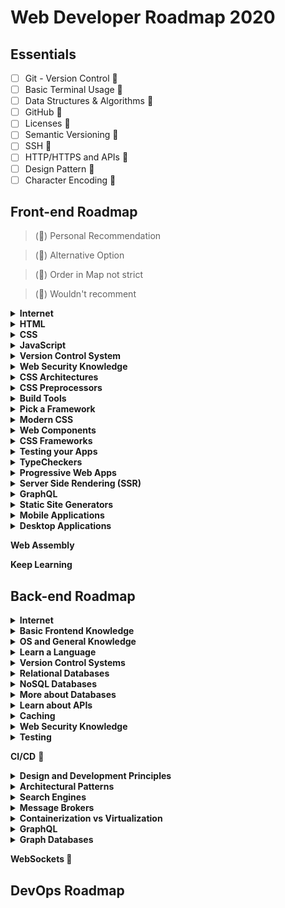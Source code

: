 # Web Developer Roadmap 2020

## Essentials

- [ ] Git - Version Control &#x1F49B;
- [ ] Basic Terminal Usage &#x1F49B;
- [ ] Data Structures & Algorithms &#x1F49B;
- [ ] GitHub &#x1F49B;
- [ ] Licenses &#x1F49B;
- [ ] Semantic Versioning &#x1F49B;
- [ ] SSH &#x1F49B;
- [ ] HTTP/HTTPS and APIs &#x1F49B;
- [ ] Design Pattern &#x1F49B;
- [ ] Character Encoding &#x1F49B;

## Front-end Roadmap

> (&#x1F49C;) Personal Recommendation

> (&#x1F49A;) Alternative Option

> (&#x1F499;) Order in Map not strict

> (&#x1F49B;) Wouldn't recomment

<details>
  <summary><b>Internet</b></summary> 
  
  - [ ] How does the internet work? &#x1F49C;
  - [ ] What is HTTP? &#x1F49C;
  - [ ] Browsers and how they work? &#x1F49C;
  - [ ] DNS and how it works? &#x1F49C;
  - [ ] What is Domain Name? &#x1F49C;
  - [ ] What is hosting? &#x1F49C;
</details>

<details>
  <summary><b>HTML</b></summary> 
  
  - [ ] Learn the basics &#x1F49C;
  - [ ] Writing the Semantic HTML &#x1F499;
  - [ ] Forms and Validations &#x1F49C;
  - [ ] Conventuins and Best Practices &#x1F49C;
  - [ ] Accessibility &#x1F499;
  - [ ] SEO Basics &#x1F499;
</details>

<details>
  <summary><b>CSS</b></summary> 
  
  - [ ] Learn the basics &#x1F49C;
  - [ ] Making Layouts (Floats, Positioning, Display, Box Model, CSS Grid, Flex Box) &#x1F49C;
  - [ ] Resposice Design and Media Queries &#x1F49C;
</details>

<details>
  <summary><b>JavaScript</b></summary> 
  
  - [ ] Syntax and Basic Constructs &#x1F49C;
  - [ ] Learn DOM Manipulation &#x1F49C;
  - [ ] Learn Fetch API / Ajax (XHR) &#x1F49C;
  - [ ] ES6+ and modular JS &#x1F49C;
  - [ ] Understanding concpepts (hosting, event bubbling, scope, prototype, shadow DOM, strict) &#x1F49C;
</details>

<details>
  <summary><b>Version Control System</b></summary> 
  
  - [ ] Repo hosting Service 
  > Create account and learn how to use github
    - [ ] Git Hub &#x1F49C;
    - [ ] Git Lab &#x1F49A;
    - [ ] Bitbucket &#x1F49A;
  - [ ] Basic Usage of Git
</details>

<details>
  <summary><b>Web Security Knowledge</b></summary> 
  
  - [ ] HTTPS &#x1F499;
  - [ ] Content Security Policy &#x1F499;
  - [ ] CORS &#x1F499;
  - [ ] OWASP Security Risks &#x1F499;
</details>

<details>
  <summary><b>CSS Architectures</b></summary> 
  
  > with modern framework and CSS-in-JS you don't have to worry about these anymore but still it would be a good idea to get familiarized with BEM atleast
  - [ ] BEM &#x1F499;
  - [ ] OOCSS &#x1F49B;
  - [ ] SMACSS &#x1F49B;
</details>

<details>
  <summary><b>CSS Preprocessors</b></summary> 
  
  > with how the modern framework there has been more push towards CSS-in-JS so you may not need these but still a good idea to familiarize yourself
  - [ ] Sass &#x1F499;
  - [ ] PostCSS &#x1F499;
  - [ ] Less &#x1F49B;
</details>

<details>
  <summary><b>Build Tools</b></summary> 
  
  - [ ] Task Runners 
    - [ ] npm scripts &#x1F49C;
    - [ ] Gulp &#x1F49B;
  - [ ] Module Bundlers
    - [ ] Webpack &#x1F49C;
    - [ ] Rollup &#x1F49A;
    - [ ] Parcel &#x1F49A;
  - [ ] Linters and Formatters
    - [ ] Prettier &#x1F499;
    - [ ] ESLint &#x1F499;
    - [ ] StandardJS &#x1F49B;
</details>

<details>
  <summary><b>Pick a Framework</b></summary> 
  
  - [ ] React.js &#x1F49C;
    - [ ] Redux &#x1F49C;
    - [ ] Mobx &#x1F49A;
  - [ ] Angular &#x1F49A;
    - [ ] RxJS &#x1F49A;
    - [ ] NgRx &#x1F49A;
  - [ ] Vue.js &#x1F49A;
    - [ ] VueX &#x1F49A;
</details>

<details>
  <summary><b>Modern CSS</b></summary> 
  
  - [ ] Styled Components &#x1F49C;
  - [ ] CSS Module &#x1F49C;
  - [ ] Styled JSX &#x1F49A;
  - [ ] Emotion &#x1F49A;
  - [ ] Radium &#x1F49B;
  - [ ] Glamorou &#x1F49B;
</details>

<details>
  <summary><b> Web Components</b></summary> 
  
  - [ ] HTML Templates &#x1F499;
  - [ ] Custom Elements &#x1F499;
  - [ ] Shadow DOM &#x1F499;
</details>

<details>
  <summary><b> CSS Frameworks</b></summary> 
  
  > JS based and better to use with your framework based JavaScript applications
  - [ ] Reactstrap &#x1F49C;
  - [ ] Material UI &#x1F49C;
  - [ ] Tailwind CSS &#x1F49A;
  - [ ] Chakra UI &#x1F49A;

  > CSS first frameworks which don't come with JavaScript components by default
  - [ ] Bootstrap &#x1F49C;
  - [ ] Materialize CSS &#x1F49A;
  - [ ] Bulma &#x1F49A;
</details>

<details>
  <summary><b> Testing your Apps</b></summary> 
  
  > Learn the difference between Unit, Integration, and Functional tests and learn how to write them with the tools listed on the left
  - [ ] Mocha &#x1F49B;
  - [ ] Chai &#x1F49B;
  - [ ] Ava &#x1F49B;
  - [ ] Jasmine &#x1F49B;

  > you can fill all your testing needs with just these
  - [ ] Jest &#x1F49C;
  - [ ] react-testing-library &#x1F49C;
  - [ ] Cypress &#x1F49C;
  - [ ] Enzyme &#x1F49C;
</details>

<details>
  <summary><b>TypeCheckers</b></summary> 
  
  - [ ] TypeScript &#x1F49C; &#x1F499;
  - [ ] Flow &#x1F49B;
</details>

<details>
  <summary><b>Progressive Web Apps</b></summary> 
  
  > Learn different Web APIs used in PWAs
  - [ ] Storage &#x1F499;
  - [ ] Web Sockets &#x1F499;
  - [ ] Service Workers &#x1F499;
  - [ ] Location &#x1F499;
  - [ ] Notifications &#x1F499;
  - [ ] Device Orientation &#x1F499;
  - [ ] Payments &#x1F499;
  - [ ] Credentials &#x1F499;

  > Calculating, Measuring and Improving performance
  - [ ] PRPL Pattern &#x1F499;
  - [ ] RAIL Model &#x1F499;
  - [ ] Performance Metrics &#x1F499;
  - [ ] Using Lighthouse &#x1F499;
  - [ ] Using DevTools &#x1F499;
</details>

<details>
  <summary><b>Server Side Rendering (SSR)</b></summary> 
  
  - [ ] React.js &#x1F49C;
    - [ ] Next.js &#x1F49C;
    - [ ] After.js &#x1F49B;
  - [ ] Angular &#x1F49A;
    - [ ] Universal &#x1F49A;
  - [ ] Vue.js &#x1F49A;
    - [ ] Nuxt.js &#x1F49A;
</details>

<details>
  <summary><b>GraphQL</b></summary> 
  
  - [ ] Apollo  &#x1F49C;
  - [ ] Relay Modern &#x1F49A;
</details>

<details>
  <summary><b>Static Site Generators</b></summary> 
  
  - [ ] Next.js &#x1F49C;
  - [ ] GatsbyJS &#x1F49C;
  - [ ] Nuxt.js &#x1F49A;
  - [ ] Vuepress &#x1F49A;
  - [ ] Jekyll &#x1F49A;
  - [ ] Hugo &#x1F49A;
  - [ ] Gridsome &#x1F49A;
</details>

<details>
  <summary><b>Mobile Applications</b></summary> 
  
  - [ ] React Native &#x1F49C;
  - [ ] Native Script
  - [ ] Flutter
  - [ ] Ionic
</details>

<details>
  <summary><b>Desktop Applications</b></summary> 
  
  - [ ] Electron &#x1F49C;
  - [ ] Carlo &#x1F49B;
  - [ ] Proton Native &#x1F49B;
</details>

**Web Assembly**

**Keep Learning**

## Back-end Roadmap

<details>
  <summary><b>Internet</b></summary> 
  
  - [ ] How does teh internet work? &#x1F49C;
  - [ ] What is HTTP? &#x1F49C;
  - [ ] Browsers and how they work? &#x1F49C;
  - [ ] DNS and how it works? &#x1F49C;
  - [ ] What is Domain Name? &#x1F49C;
  - [ ] What is hosting? &#x1F49C;
</details>

<details>
  <summary><b>Basic Frontend Knowledge</b></summary> 
  
  - [ ] HTML &#x1F49C;
  - [ ] CSS &#x1F49C;
  - [ ] JavaScript &#x1F49C;
</details>

<details>
  <summary><b>OS and General Knowledge </b></summary> 
  
  - [ ] Terminal Usage &#x1F49C;
  - [ ] How OSs work in General &#x1F49C;
  - [ ] Process Management &#x1F49C;
  - [ ] Threads and Concurrency &#x1F49C;
  - [ ] Basic Terminal Command (grep, awk, sed, lsof, curl, wget, tail, head, less, fnd, ssh, kill) &#x1F49C;
  - [ ] Memory Management &#x1F49C;
  - [ ] Interprocess Communication &#x1F49C;
  - [ ] I/O Management &#x1F49C;
  - [ ] POSIX Basics (stdin, stdout, stderr, pipes) &#x1F49C;
  - [ ] Basic Networking Concepts  &#x1F49C;
</details>

<details>
  <summary><b>Learn a Language</b></summary> 
  
  > Make sure to learn it;s quirks. Core detail about it's runtime e.g. concurrency, memory model etc
  - [ ] Java &#x1F49A;
  - [ ] C# &#x1F49A;
  - [ ] PHP &#x1F49A;
  - [ ] Rust &#x1F49A;
  - [ ] Go &#x1F49A;
  - [ ] JavaScript &#x1F49C;
  - [ ] Python &#x1F49A;
  - [ ] Ruby &#x1F49A;
</details>

<details>
  <summary><b>Version Control Systems</b></summary> 
  
  - [ ] Basic Usage of Git &#x1F49C;
  > Create account and Learn to use GitHub
  - [ ] Repo hosting services
    - [ ] GitHub &#x1F49C;
    - [ ] Gitlab &#x1F49A;
    - [ ] Bitbucket &#x1F49A;
</details>

<details>
  <summary><b>Relational Databases</b></summary> 
  
  - [ ] PostgreSQL &#x1F49C;
  - [ ] MySQL &#x1F49A;
  - [ ] MariaDB &#x1F49A;
  - [ ] MS SQL &#x1F49A;
  - [ ] Oracle &#x1F49A;
</details>

<details>
  <summary><b>NoSQL Databases</b></summary> 
  
  - [ ] MongoDB &#x1F49C;
  - [ ] RethinkDB &#x1F49A;
  - [ ] CouchDB &#x1F49A;
  - [ ] DynamoDB &#x1F49A;
</details>

<details>
  <summary><b>More about Databases</b></summary> 
  
  - [ ] ORMs &#x1F49C;
  - [ ] ACID &#x1F49C;
  - [ ] Transactions &#x1F49C;
  - [ ] N+1 Problem &#x1F49C;
  - [ ] Database Normalization &#x1F49C;
  - [ ] Indexes and how they work &#x1F49C;
  - [ ] Data Replication &#x1F499;
  - [ ] Shading Strategies &#x1F499;
  - [ ] CAP Theorem &#x1F499;
</details>

<details>
  <summary><b>Learn about APIs</b></summary> 
  
  - [ ] HATEOAS &#x1F499;
  - [ ] Open API Spec and Swagger &#x1F499;
  - [ ] Authentication &#x1F49C;
    - [ ] Cookie Based &#x1F499;
    - [ ] OAuth &#x1F49C;
    - [ ] Basic Authentication &#x1F49C;
    - [ ] Token Authentication &#x1F49C;
    - [ ] JWT &#x1F49C;
    - [ ] OpenID &#x1F499;
    - [ ] SAML &#x1F499;
  - [ ] REST &#x1F49C;
  - [ ] JSON APIs &#x1F49C;
  - [ ] SOAP &#x1F499;
  - [ ] gRPC &#x1F49C;
</details>

<details>
  <summary><b>Caching</b></summary> 
  
  - [ ] CDN &#x1F49C;
  - [ ] Server Side
    - [ ] Redis &#x1F49C;
    - [ ] Memcached &#x1F49A;
  - [ ] Cleint Side &#x1F49C;
</details>

<details>
  <summary><b>Web Security Knowledge</b></summary> 
  
  - [ ] MD5 and why not to use it &#x1F49C;
  - [ ] SHA Family &#x1F49C; 
  - [ ] scrypt &#x1F49C;
  - [ ] bcrypt &#x1F49C;
  > Hashing Algorithms

  - [ ] HTTPS &#x1F49C;
  - [ ] Content Security Policy &#x1F49C;
  - [ ] CORS &#x1F49C;
  - [ ] SSL/TLS &#x1F49C;
  - [ ] OWASP Security Risks &#x1F49C;
</details>

<details>
  <summary><b>Testing</b></summary> 
  
  - [ ] Integration Testing &#x1F49C;
  - [ ] Unit Testing &#x1F49C;
  - [ ] Functional Testing &#x1F49C;
</details>

**CI/CD**  &#x1F49C;

<details>
  <summary><b>Design and Development Principles<b></summary> 
  
  - [ ] GOF Design Patterns &#x1F499;
  - [ ] Domain Driven Design &#x1F499;
  - [ ] Test Driven Development &#x1F499;
  - [ ] SOLID &#x1F49C;
  - [ ] KISS &#x1F49C;
  - [ ] YAGNI &#x1F49C;
  - [ ] DRY &#x1F49C;
</details>

<details>
  <summary><b>Architectural Patterns<b></summary> 
  
  - [ ] Monolithic Apps &#x1F49C;
  - [ ] Microservices &#x1F49C;
  - [ ] SOA &#x1F49C;
  - [ ] CQRS and Event Sourcing &#x1F499;
  - [ ] Serverless &#x1F49C;
</details>

<details>
  <summary><b>Search Engines<b></summary> 
  
  - [ ] Elasticsearch &#x1F49C;
  - [ ] Solr &#x1F49A;
</details>

<details>
  <summary><b>Message Brokers<b></summary> 
  
  - [ ] RabbitMQ &#x1F499; &#x1F49C;
  - [ ] Kafka &#x1F49A;
</details>

<details>
  <summary><b>Containerization vs Virtualization<b></summary> 
  
  - [ ] Docker &#x1F49C;
  - [ ] rkt &#x1F49B;
  - [ ] LXC &#x1F49B;
</details>

<details>
  <summary><b>GraphQL<b></summary> 
  
  - [ ] Apollo &#x1F49C; &#x1F499;
  - [ ] Relay Modern &#x1F49A;
</details>

<details>
  <summary><b>Graph Databases<b></summary> 
  
  - [ ] Neo4j &#x1F499;
</details>

**WebSockets** &#x1F499;

## DevOps Roadmap